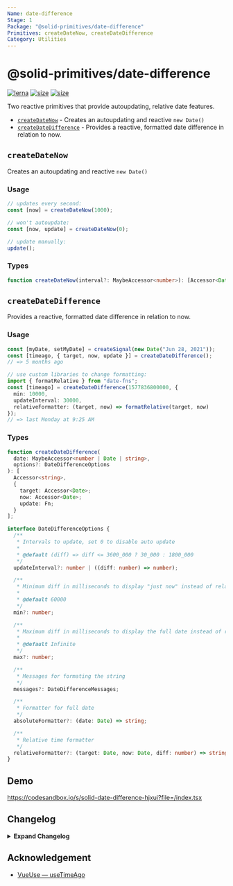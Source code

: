 ```yaml
---
Name: date-difference
Stage: 1
Package: "@solid-primitives/date-difference"
Primitives: createDateNow, createDateDifference
Category: Utilities
---
```


# @solid-primitives/date-difference

[![lerna](https://img.shields.io/badge/maintained%20with-lerna-cc00ff.svg?style=for-the-badge)](https://lerna.js.org/)
[![size](https://img.shields.io/bundlephobia/minzip/@solid-primitives/date-difference?style=for-the-badge?style=for-the-badge)](https://bundlephobia.com/package/@solid-primitives/date-difference)
[![size](https://img.shields.io/npm/v/@solid-primitives/date-difference?style=for-the-badge?style=for-the-badge)](https://www.npmjs.com/package/@solid-primitives/date-difference)

Two reactive primitives that provide autoupdating, relative date features.

- [`createDateNow`](#createdatenow) - Creates an autoupdating and reactive `new Date()`
- [`createDateDifference`](#createdatedifference) - Provides a reactive, formatted date difference in relation to now.

## `createDateNow`

Creates an autoupdating and reactive `new Date()`

### Usage

```ts
// updates every second:
const [now] = createDateNow(1000);

// won't autoupdate:
const [now, update] = createDateNow(0);

// update manually:
update();
```

### Types

```ts
function createDateNow(interval?: MaybeAccessor<number>): [Accessor<Date>, Function];
```

## `createDateDifference`

Provides a reactive, formatted date difference in relation to now.

### Usage

```ts
const [myDate, setMyDate] = createSignal(new Date("Jun 28, 2021"));
const [timeago, { target, now, update }] = createDateDifference();
// => 5 months ago

// use custom libraries to change formatting:
import { formatRelative } from "date-fns";
const [timeago] = createDateDifference(1577836800000, {
  min: 10000,
  updateInterval: 30000,
  relativeFormatter: (target, now) => formatRelative(target, now)
});
// => last Monday at 9:25 AM
```

### Types

```ts
function createDateDifference(
  date: MaybeAccessor<number | Date | string>,
  options?: DateDifferenceOptions
): [
  Accessor<string>,
  {
    target: Accessor<Date>;
    now: Accessor<Date>;
    update: Fn;
  }
];

interface DateDifferenceOptions {
  /**
   * Intervals to update, set 0 to disable auto update
   *
   * @default (diff) => diff <= 3600_000 ? 30_000 : 1800_000
   */
  updateInterval?: number | ((diff: number) => number);

  /**
   * Minimum diff in milliseconds to display "just now" instead of relative time
   *
   * @default 60000
   */
  min?: number;

  /**
   * Maximum diff in milliseconds to display the full date instead of relative
   *
   * @default Infinite
   */
  max?: number;

  /**
   * Messages for formating the string
   */
  messages?: DateDifferenceMessages;

  /**
   * Formatter for full date
   */
  absoluteFormatter?: (date: Date) => string;

  /**
   * Relative time formatter
   */
  relativeFormatter?: (target: Date, now: Date, diff: number) => string;
}
```

## Demo

https://codesandbox.io/s/solid-date-difference-hjxui?file=/index.tsx

## Changelog

<details>
<summary><b>Expand Changelog</b></summary>

0.0.100

Initial release as a Stage-0 primitive.

</details>

## Acknowledgement

- [VueUse — useTimeAgo](https://vueuse.org/core/usetimeago/)
